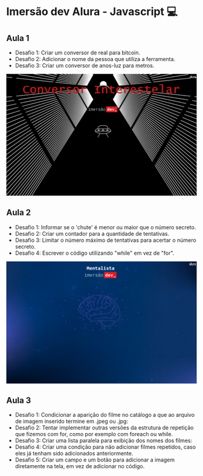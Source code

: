 # Imersão dev Alura - Javascript 💻

## Aula 1
- Desafio 1: Criar um conversor de real para bitcoin.
- Desafio 2: Adicionar o nome da pessoa que utiliza a ferramenta.
- Desafio 3: Criar um conversor de anos-luz para metros.
<p align="center">
  <img src="./imagens/aula01.png">
</p>

## Aula 2
- Desafio 1: Informar se o 'chute' é menor ou maior que o número secreto.
- Desafio 2: Criar um contador para a quantidade de tentativas.
- Desafio 3: Limitar o número máximo de tentativas para acertar o número secreto.
- Desafio 4: Escrever o código utilizando "while" em vez de "for".
<p align="center">
  <img src="./imagens/aula02.png">
</p>

## Aula 3
- Desafio 1: Condicionar a aparição do filme no catálogo a que ao arquivo de imagem inserido termine em .jpeg ou .jpg:
- Desafio 2: Tentar implementar outras versões da estrutura de repetição que fizemos com for, como por exemplo com foreach ou while.
- Desafio 3: Criar uma lista paralela para exibição dos nomes dos filmes:
- Desafio 4: Criar uma condição para não adicionar filmes repetidos, caso eles já tenham sido adicionados anteriormente.
- Desafio 5: Criar um campo e um botão para adicionar a imagem diretamente na tela, em vez de adicionar no código.
  
